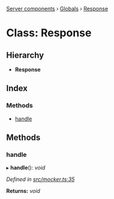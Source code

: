 [Server components](../README.md) › [Globals](../globals.md) › [Response](response.md)

# Class: Response

## Hierarchy

* **Response**

## Index

### Methods

* [handle](response.md#handle)

## Methods

###  handle

▸ **handle**(): *void*

*Defined in [src/mocker.ts:35](https://github.com/nodulusteam/methodus.dev/blob/58b1bce/modules/platform/server/src/mocker.ts#L35)*

**Returns:** *void*

